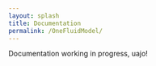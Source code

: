 ```yaml
---
layout: splash
title: Documentation
permalink: /OneFluidModel/
---
```


Documentation working in progress, uajo!

